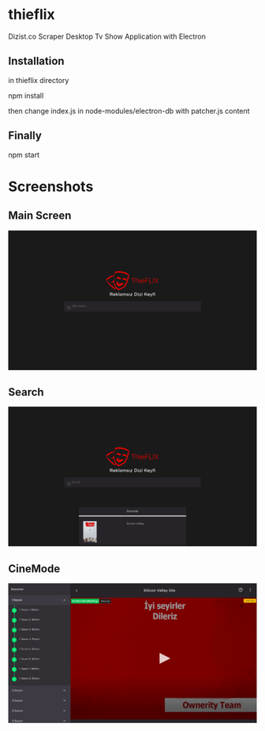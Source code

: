 # thieflix
Dizist.co Scraper Desktop Tv Show Application with Electron

## Installation 
in thieflix directory 

npm install

then change index.js in node-modules/electron-db with patcher.js content

## Finally
npm start

# Screenshots

## Main Screen
![main](https://github.com/OgulcanUnveren/thieflix/blob/main/thieflix/assets/images/darkmain.png)

## Search
![main](https://github.com/OgulcanUnveren/thieflix/blob/main/thieflix/assets/images/darksearch.png)

## CineMode
![main](https://github.com/OgulcanUnveren/thieflix/blob/main/thieflix/assets/images/darkwatch.png)
